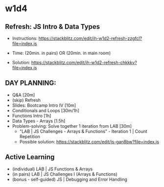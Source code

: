 
# w1d4



<!-- Status: ready -->



<!-- 

@LT: 
- today's lab includes a lot of problem solving
- solve together at least 1 or 2 iterations from the lab

-->




## Refresh: JS Intro & Data Types

<!-- typeof, data types, first-class functions... -->

- Instructions: https://stackblitz.com/edit/ih-w1d2-refresh-zzgfcl?file=index.js

- Time: (20min. in pairs) OR (20min. in main room)

- Solution: https://stackblitz.com/edit/ih-w1d2-refresh-chkkkv?file=index.js



## DAY PLANNING:

- Q&A [20m]
- (skip) Refresh
- Slides: Bootcamp Intro IV [10m]
- Conditionals and Loops [30m/1h]
- Functions Intro [1h]
- Data Types - Arrays [1.5h]
- Problem-solving: Solve together 1 iteration from LAB [30m]
  - "LAB | JS Challenges - Arrays & Functions" - Iteration 1 | Count Repetition
  - Possible solution: https://stackblitz.com/edit/js-gan8bw?file=index.js



## Active Learning

- (individual) LAB | JS Functions & Arrays
- (in pairs) LAB | JS Challenges I (Arrays & Functions)
- (bonus - self-guided) JS | Debugging and Error Handling

<!-- 

@LT: these are the first labs with Jasmine. 

Explain:
- how they can run the tests
- how they can debug / console.log 
- where they can see the file with the tests 

-->

